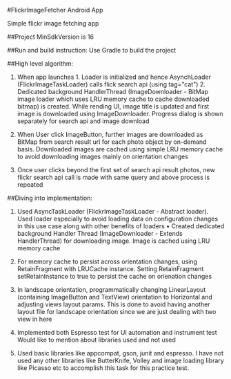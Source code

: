 #FlickrImageFetcher Android App

Simple flickr image fetching app

##Project MinSdkVersion is 16

##Run and build instruction:
Use Gradle to build the project

##High level algorithm:

1. When app launches 1. Loader is initialized and hence AsynchLoader (FlickrImageTaskLoader) calls
flick search api (using tag="cat") 2. Dedicated background HandlerThread (ImageDownloader -
BitMap image loader which uses LRU memory cache to cache downloaded bitmap) is created.
While rending UI, image title is updated and first image is downloaded using ImageDownloader.
Progress dialog is shown separately for search api and image download

2. When User click ImageButton, further images are downloaded as BitMap from search result url for
each photo object by on-demand basis. Downloaded images are cached using simple LRU
memory cache to avoid downloading images mainly on orientation changes

3. Once user clicks beyond the first set of search api result photos, new flickr search api call is made
with same query and above process is repeated


##Diving into implementation:

1. Used AsyncTaskLoader (FlickrImageTaskLoader - Abstract loader). Used loader especially to avoid
loading data on configuration changes in this use case along with other benefits of loaders
• Created dedicated background Handler Thread (ImageDownloader - Extends HandlerThread) for
downloading image. Image is cached using LRU memory cache

2. For memory cache to persist across orientation changes, using RetainFragment with LRUCache
instance. Setting RetainFragment setRetainInstance to true to persist the cache on orienation
changes

3. In landscape orientation, programmatically changing LinearLayout (containing ImageButton and
TextView) orientation to Horizontal and adjusting views layout params. This is done to avoid having
another layout file for landscape orientation since we are just dealing with two view in here

4. Implemented both Espresso test for UI automation and instrument test
Would like to mention about libraries used and not used

5. Used basic libraries like appcompat, gson, junit and espresso. I have not used any other libraries
like ButterKnife, Volley and image loading library like Picasso etc to accomplish this task for this
practice test.

